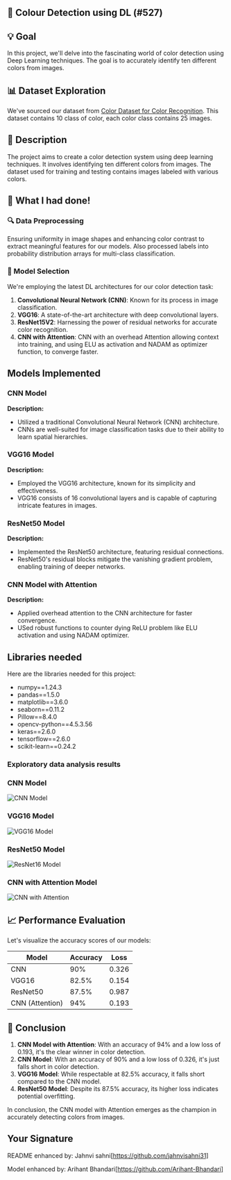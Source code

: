 ## 🌈 Colour Detection using DL (#527)


## 💡 Goal

In this project, we'll delve into the fascinating world of color detection using Deep Learning techniques. The goal is to accurately identify ten different colors from images.

## 📊 Dataset Exploration

We've sourced our dataset from [Color Dataset for Color Recognition](https://www.kaggle.com/datasets/adikurniawan/color-dataset-for-color-recognition). This dataset contains 10 class of color, each color class contains 25 images.

## 🧾 Description
The project aims to create a color detection system using deep learning techniques. It involves identifying ten different colors from images. The dataset used for training and testing contains images labeled with various colors. 

## 🧮 What I had done!
### 🔍 Data Preprocessing

Ensuring uniformity in image shapes and enhancing color contrast to extract meaningful features for our models. Also processed labels into probability distribution arrays for multi-class classification.

### 🧠 Model Selection

We're employing the latest DL architectures for our color detection task:

1. **Convolutional Neural Network (CNN)**: Known for its process in image classification.
2. **VGG16**: A state-of-the-art architecture with deep convolutional layers.
3. **ResNet15V2**: Harnessing the power of residual networks for accurate color recognition.
4. **CNN with Attention**: CNN with an overhead Attention allowing context into training, and using ELU as activation and NADAM as optimizer function, to converge faster.

## Models Implemented

### CNN Model

**Description:**
- Utilized a traditional Convolutional Neural Network (CNN) architecture.
- CNNs are well-suited for image classification tasks due to their ability to learn spatial hierarchies.

### VGG16 Model

**Description:**
- Employed the VGG16 architecture, known for its simplicity and effectiveness.
- VGG16 consists of 16 convolutional layers and is capable of capturing intricate features in images.

### ResNet50 Model

**Description:**
- Implemented the ResNet50 architecture, featuring residual connections.
- ResNet50's residual blocks mitigate the vanishing gradient problem, enabling training of deeper networks.

### CNN Model with Attention

**Description:**
- Applied overhead attention to the CNN architecture for faster convergence.
- USed robust functions to counter dying ReLU problem like ELU activation and using NADAM optimizer.

##  Libraries needed
Here are the libraries needed for this project:

- numpy==1.24.3
- pandas==1.5.0
- matplotlib==3.6.0
- seaborn==0.11.2
- Pillow==8.4.0
- opencv-python==4.5.3.56
- keras==2.6.0
- tensorflow==2.6.0
- scikit-learn==0.24.2

### Exploratory data analysis results

### CNN Model
![CNN Model](https://github.com/abhisheks008/DL-Simplified/blob/main/Colour%20Detection%20using%20DL/Images/cnn%202.jpg)

### VGG16 Model
![VGG16 Model](https://github.com/abhisheks008/DL-Simplified/blob/main/Colour%20Detection%20using%20DL/Images/vgg16%202.jpg)

### ResNet50 Model
![ResNet16 Model](https://github.com/abhisheks008/DL-Simplified/blob/main/Colour%20Detection%20using%20DL/Images/res%202.jpg)

### CNN with Attention Model
![CNN with Attention](https://github.com/Arihant-Bhandari/DL-Simplified/blob/enhance_colour_detect/Colour%20Detection%20using%20DL/Images/cnn_attention.png)

## 📈 Performance Evaluation

Let's visualize the accuracy scores of our models:

| Model      | Accuracy | Loss    |
|------------|----------|---------|
| CNN        | 90%      | 0.326   |
| VGG16      | 82.5%    | 0.154   |
| ResNet50   | 87.5%    | 0.987   |
| CNN (Attention)   | 94%    | 0.193   |

## 🚀 Conclusion

1. **CNN Model with Attention**: With an accuracy of 94% and a low loss of 0.193, it's the clear winner in color detection.
2. **CNN Model**: With an accuracy of 90% and a low loss of 0.326, it's just falls short in color detection.
3. **VGG16 Model**: While respectable at 82.5% accuracy, it falls short compared to the CNN model.
4. **ResNet50 Model**: Despite its 87.5% accuracy, its higher loss indicates potential overfitting.

In conclusion, the CNN model with Attention emerges as the champion in accurately detecting colors from images.

## Your Signature

README enhanced by: Jahnvi sahni[https://github.com/jahnvisahni31]

Model enhanced by: Arihant Bhandari[https://github.com/Arihant-Bhandari]
